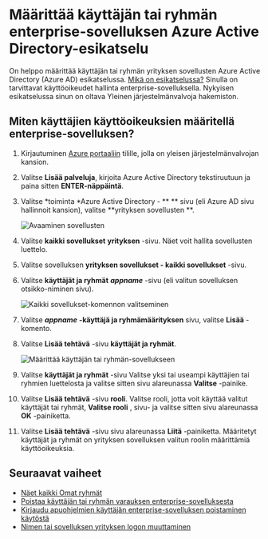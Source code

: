 <properties
    pageTitle="Määrittää käyttäjän tai ryhmän enterprise-sovelluksen Azure Active Directory-esikatselu | Microsoft Azure"
    description="Määrittää käyttäjän tai ryhmän siihen Azure Active Directoryn enterprise-sovelluksen valitseminen"
    services="active-directory"
    documentationCenter=""
    authors="curtand"
    manager="femila"
    editor=""/>

<tags
    ms.service="active-directory"
    ms.workload="identity"
    ms.tgt_pltfrm="na"
    ms.devlang="na"
    ms.topic="article"
    ms.date="10/03/2016"
    ms.author="curtand"/>

# <a name="assign-a-user-or-group-to-an-enterprise-app-in-azure-active-directory-preview"></a>Määrittää käyttäjän tai ryhmän enterprise-sovelluksen Azure Active Directory-esikatselu

On helppo määrittää käyttäjän tai ryhmän yrityksen sovellusten Azure Active Directory (Azure AD) esikatselussa. [Mikä on esikatselussa?](active-directory-preview-explainer.md) Sinulla on tarvittavat käyttöoikeudet hallinta enterprise-sovelluksella. Nykyisen esikatselussa sinun on oltava Yleinen järjestelmänvalvoja hakemiston.

## <a name="how-do-i-assign-user-access-to-an-enterprise-app"></a>Miten käyttäjien käyttöoikeuksien määritellä enterprise-sovelluksen?

1. Kirjautuminen [Azure portaaliin](https://portal.azure.com) tilille, jolla on yleisen järjestelmänvalvojan kansion.

2. Valitse **Lisää palveluja**, kirjoita Azure Active Directory tekstiruutuun ja paina sitten **ENTER-näppäintä**.

3. Valitse *toiminta *Azure Active Directory - ** ** sivu (eli Azure AD sivu hallinnoit kansion), valitse **yrityksen sovellusten **.

    ![Avaaminen sovellusten](./media/active-directory-coreapps-assign-user-azure-portal/open-enterprise-apps.png)

4. Valitse **kaikki sovellukset** **yrityksen** -sivu. Näet voit hallita sovellusten luettelo.

5. Valitse sovelluksen **yrityksen sovellukset - kaikki sovellukset** -sivu.

6. Valitse **käyttäjät ja ryhmät** ***appname*** -sivu (eli valitun sovelluksen otsikko-niminen sivu).

    ![Kaikki sovellukset-komennon valitseminen](./media/active-directory-coreapps-assign-user-azure-portal/select-app-users.png)

7. Valitse ***appname*** **-käyttäjä ja ryhmämäärityksen** sivu, valitse **Lisää** -komento.

8. Valitse **Lisää tehtävä** -sivu **käyttäjät ja ryhmät**.

    ![Määrittää käyttäjän tai ryhmän-sovellukseen](./media/active-directory-coreapps-assign-user-azure-portal/assign-users.png)

9. Valitse **käyttäjät ja ryhmät** -sivu Valitse yksi tai useampi käyttäjien tai ryhmien luettelosta ja valitse sitten sivu alareunassa **Valitse** -painike.

10. Valitse **Lisää tehtävä** -sivu **rooli**. Valitse rooli, jotta voit käyttää valitut käyttäjät tai ryhmät, **Valitse rooli** , sivu- ja valitse sitten sivu alareunassa **OK** -painiketta.

11. Valitse **Lisää tehtävä** -sivu sivu alareunassa **Liitä** -painiketta. Määritetyt käyttäjät ja ryhmät on yrityksen sovelluksen valitun roolin määrittämiä käyttöoikeuksia.

## <a name="next-steps"></a>Seuraavat vaiheet

- [Näet kaikki Omat ryhmät](active-directory-groups-view-azure-portal.md)
- [Poistaa käyttäjän tai ryhmän varauksen enterprise-sovelluksesta](active-directory-coreapps-remove-assignment-azure-portal.md)
- [Kirjaudu apuohjelmien käyttäjän enterprise-sovelluksen poistaminen käytöstä](active-directory-coreapps-disable-app-azure-portal.md)
- [Nimen tai sovelluksen yrityksen logon muuttaminen](active-directory-coreapps-change-app-logo-user-azure-portal.md)
